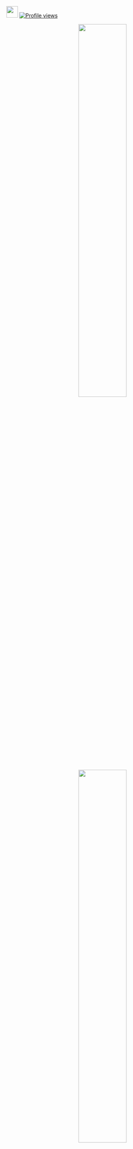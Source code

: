 <img src="https://raw.githubusercontent.com/MartinHeinz/MartinHeinz/master/wave.gif" width="30px"> [![Profile views](https://gpvc.arturio.dev/Oreofreakshake)](https://github.com/Oreofreakshake)
<p align="center">
  <img height="50%" width="auto" src ="https://github-readme-stats.vercel.app/api?username=Oreofreakshake&show_icons=true&count_private=true&theme=darcula&hide_border=true&hide=issues,contribs&bg_color=00000000"><br/>
  <img height="50%" width="auto" src ="https://github-readme-stats.vercel.app/api/top-langs/?username=Oreofreakshake&layout=compact&hide_border=true&theme=darcula&bg_color=00000000&langs_count=6&hide=jupyter%20notebook,tex,css,php"><br/>
  <img src ="https://github-readme-streak-stats.herokuapp.com?user=Oreofreakshake&theme=darcula&hide_border=true&background=FFFFFF00">
  <br>
  <br>
  <a href="https://www.buymeacoffee.com/oreofreakshake"> <img align="center" src="https://cdn.buymeacoffee.com/buttons/v2/default-orange.png" height="50" width="210" alt="yo" /></a>
</p>
